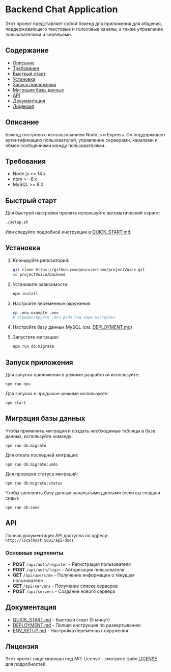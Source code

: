 # Backend Chat Application

Этот проект представляет собой бэкенд для приложения для общения, поддерживающего текстовые и голосовые
каналы, а также управление пользователями и серверами.

## Содержание

-   [Описание](#описание)
-   [Требования](#требования)
-   [Быстрый старт](#быстрый-старт)
-   [Установка](#установка)
-   [Запуск приложения](#запуск-приложения)
-   [Миграция базы данных](#миграция-базы-данных)
-   [API](#api)
-   [Документация](#документация)
-   [Лицензия](#лицензия)

## Описание

Бэкенд построен с использованием Node.js и Express. Он поддерживает аутентификацию пользователей, управление
серверами, каналами и обмен сообщениями между пользователями.

## Требования

-   Node.js >= 14.x
-   npm >= 6.x
-   MySQL >= 8.0

## Быстрый старт

Для быстрой настройки проекта используйте автоматический скрипт:

```bash
./setup.sh
```

Или следуйте подробной инструкции в [QUICK_START.md](QUICK_START.md).

## Установка

1. Клонируйте репозиторий:

    ```bash
    git clone https://github.com/yourusername/projectVoice.git
    cd projectVoice/backend
    ```

2. Установите зависимости:

    ```bash
    npm install
    ```

3. Настройте переменные окружения:

    ```bash
    cp .env.example .env
    # Отредактируйте .env файл под ваши настройки
    ```

4. Настройте базу данных MySQL (см. [DEPLOYMENT.md](DEPLOYMENT.md))

5. Запустите миграции:

    ```bash
    npm run db:migrate
    ```

## Запуск приложения

Для запуска приложения в режиме разработки используйте:

```
npm run dev
```

Для запуска в продакшн-режиме используйте:

```
npm start
```

## Миграция базы данных

Чтобы применить миграции и создать необходимые таблицы в базе данных, используйте команду:

```
npm run db:migrate
```

Для отката последней миграции:

```
npm run db:migrate:undo
```

Для проверки статуса миграций:

```
npm run db:migrate:status
```

Чтобы заполнить базу данных начальными данными (если вы создали сиды):

```
npm run db:seed
```

## API

Полная документация API доступна по адресу: `http://localhost:5001/api-docs`

### Основные эндпоинты

-   **POST** `/api/auth/register` - Регистрация пользователя
-   **POST** `/api/auth/login` - Авторизация пользователя
-   **GET** `/api/users/me` - Получение информации о текущем пользователе
-   **GET** `/api/servers` - Получение списка серверов
-   **POST** `/api/servers` - Создание нового сервера

## Документация

- [QUICK_START.md](QUICK_START.md) - Быстрый старт (5 минут)
- [DEPLOYMENT.md](DEPLOYMENT.md) - Полная инструкция по развертыванию
- [ENV_SETUP.md](ENV_SETUP.md) - Настройка переменных окружения

## Лицензия

Этот проект лицензирован под MIT License - смотрите файл [LICENSE](LICENSE) для подробностей.
